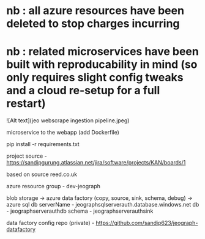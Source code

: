 # nb : all azure resources have been deleted to stop charges incurring
# nb : related microservices have been built with reproducability in mind (so only requires slight config tweaks and a cloud re-setup for a full restart)

![Alt text](jeo webscrape ingestion pipeline.jpeg)

microservice to the webapp (add Dockerfile)

pip install -r requirements.txt

project source - https://sandipgurung.atlassian.net/jira/software/projects/KAN/boards/1

based on source reed.co.uk 

azure resource group - dev-jeograph

blob storage -> azure data factory (copy, source, sink, schema, debug) -> azure sql db
serverName - jeographsqlserverauth.database.windows.net
db - jeographserverauthdb
schema - jeographserverauthsink

data factory config repo (private) - https://github.com/sandip623/jeograph-datafactory
